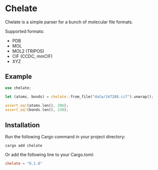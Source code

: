 # Chelate
Chelate is a simple parser for a bunch of molecular file formats.

Supported formats:
* PDB
* MOL
* MOL2 (TRIPOS)
* CIF (CCDC, mmCIF)
* XYZ

## Example
```rust
use chelate;

let (atoms, bonds) = chelate::from_file("data/147288.cif").unwrap();

assert_eq!(atoms.len(), 206);
assert_eq!(bonds.len(), 230);
```

## Installation
Run the following Cargo command in your project directory:
```
cargo add chelate
```
Or add the following line to your Cargo.toml:
```toml
chelate = "0.1.0"
```